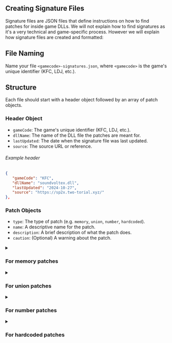 ## Creating Signature Files

Signature files are JSON files that define instructions on how to find patches for inside game DLLs.
We will not explain how to find signatures as it's a very technical and game-specific process.
However we will explain how signature files are created and formatted:

## File Naming

Name your file `<gamecode>-signatures.json`, where `<gamecode>` is the game's unique identifier (KFC, LDJ, etc.).

## Structure

Each file should start with a header object followed by an array of patch objects.

### Header Object

   - `gameCode`: The game's unique identifier (KFC, LDJ, etc.).
   - `dllName`: The name of the DLL file the patches are meant for.
   - `lastUpdated`: The date when the signature file was last updated.
   - `source`: The source URL or reference.

###### Example header

```json
{
   "gameCode": "KFC",
   "dllName": "soundvoltex.dll",
   "lastUpdated": "2024-10-27",
   "source": "https://sp2x.two-torial.xyz/"
},
```

### Patch Objects

   - `type`: The type of patch (e.g. `memory`, `union`, `number`, `hardcoded`).
   - `name`: A descriptive name for the patch.
   - `description`: A brief description of what the patch does.
   - `caution`: (Optional) A warning about the patch.

<details>
<summary><h3>For memory patches</h3></summary>

   - `patches`: Array containing objects with the following properties:
      - `start`: (Optional) The starting offset to search at, 0 by default (start of file).
      - `signature`: The byte signature to search for, with '??' representing any bytes.
      - `adjust`: (Optional) Adjustment to the found offset.
      - `data`: The data to write at the patch location. Can be set to "NUL" to set all bytes in the signature to 0.
      - `patchall`: (Optional) If true, apply the patch to all occurrences of the signature.

###### Example memory patch

```json
{
    "type": "memory",
    "name": "Mute Announcer",
    "description": "Mutes the announcer voice.",
    "patches": [
        {
            "start": 200000,
            "signature": "40 85 C0 0F 84 AE 03 00 00 83 F8 03 0F 84 A5 03",
            "adjust": 3,
            "data": "90 E9"
        },
        {
            "start": 2000000,
            "signature": "73 ?? 00 00 76 6F 69 63 65 00 00 00 ?? ?? ?? 10",
            "adjust": 4,
            "data": "62"
        }
    ]
}
```

</details>
<details>
<summary><h3>For union patches</h3></summary>

   - `start`: (Optional) The starting offset to search at, 0 by default (start of file).
   - `signature`: The byte signature to search for, with '??' representing any bytes.
   - `adjust`: (Optional) Adjustment to the found offset.
   - `patches`: Array containing one object per option with the following properties:
      - `name`: The name of the option.
      - `data`: The data to write at the patch location. If set to "default" it'll just add an option for the default value present in the DLL.

###### Example union patch

```json
{
    "type": "union",
    "name": "Game FPS Target",
    "description": "Forces the game to run at a specific FPS target.",
    "start": 9000000,
    "signature": "00 00 00 00 00 00 4E 40",
    "adjust": 6,
    "patches": [
        {
            "name": "60 FPS",
            "data": "default"
        },
        {
            "name": "120 FPS",
            "data": "5E"
        }
    ]
}
```

</details>
<details>
<summary><h3>For number patches</h3></summary>

   - `patch`: Object containing the following properties:
      - `start`: (Optional) The starting offset to search at, 0 by default (start of file).
      - `signature`: The byte signature to search for, with '??' representing any bytes.
      - `adjust`: Adjustment to the found offset.
      - `size`: The size (in bytes) of the number to patch.
      - `min`: The minimum value of the number.
      - `max`: The maximum value of the number.

###### Example number patch

```json
{
   "type": "number",
   "name": "Render Offset",
   "description": "Sets the render offset (Default: 2).",
   "patch": {
         "start": 100000,
         "signature": "00 00 00 B9 57 00 00 00 BA 24 00 00 00 BE 02 00",
         "adjust": 14,
         "size": 4,
         "min": 0,
         "max": 1000
   }
}
```

</details>
<details>
<summary><h3>For hardcoded patches</h3></summary>

**Hardcoded patches are a special case where the patch is not found by searching for a signature.**
Instead it's generated by a function named after the `id`, found inside the `find_sp2x_patches.py` script itself.

###### Example hardcoded patch

```json
{
   "type": "hardcoded",
   "name": "Hide premium guide banner",
   "description": "blpass_ef (rainbow outline on health gauge) is shown instead of pt_sousa_usr.",
   "id": "kfc_001"
}
```

</details>
